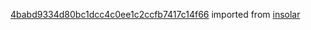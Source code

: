 [4babd9334d80bc1dcc4c0ee1c2ccfb7417c14f66](https://github.com/insolar/insolar/commit/4babd9334d80bc1dcc4c0ee1c2ccfb7417c14f66) imported from [insolar](https://github.com/insolar/insolar)

